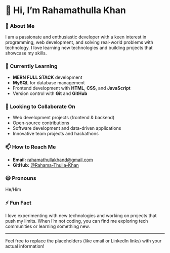 
# 👋 Hi, I’m **Rahamathulla Khan**

### 👀 **About Me**
I am a passionate and enthusiastic developer with a keen interest in programming, web development, and solving real-world problems with technology. I love learning new technologies and building projects that showcase my skills.

### 🌱 **Currently Learning**  
- **MERN FULL STACK** development  
- **MySQL** for database management  
- Frontend development with **HTML**, **CSS**, and **JavaScript**  
- Version control with **Git** and **GitHub**

### 💞️ **Looking to Collaborate On**
- Web development projects (frontend & backend)  
- Open-source contributions  
- Software development and data-driven applications  
- Innovative team projects and hackathons  

### 📫 **How to Reach Me**
- **Email:** rahamathullakhand@gmail.com   
- **GitHub:** [@Rahama-Thulla-Khan](https://github.com/Rahama-Thulla-Khan)  

### 😄 **Pronouns**
He/Him  

### ⚡ **Fun Fact**
I love experimenting with new technologies and working on projects that push my limits. When I’m not coding, you can find me exploring tech communities or learning something new.  

---

Feel free to replace the placeholders (like email or LinkedIn links) with your actual information!
